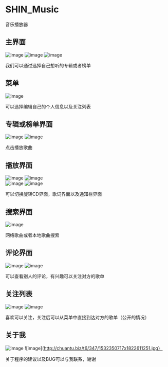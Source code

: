 # SHIN_Music
音乐播放器

## 主界面
![image](http://chuantu.biz/t6/347/1532349751x-1566680457.jpg)    ![image](http://chuantu.biz/t6/347/1532349764x-1566679668.jpg)    ![image](http://chuantu.biz/t6/347/1532349788x-1566680517.jpg)

我们可以通过选择自己想听的专辑或者榜单

## 菜单
![image](http://chuantu.biz/t6/347/1532349861x-1566680901.jpg) 

可以选择编辑自己的个人信息以及关注列表

## 专辑或榜单界面
![image](http://chuantu.biz/t6/347/1532350028x-1566680493.jpg)     ![image](http://chuantu.biz/t6/347/1532350128x-1404817724.jpg)

点击播放歌曲

## 播放界面
![image](http://chuantu.biz/t6/347/1532350182x-1566688712.jpg)    ![image](http://chuantu.biz/t6/347/1532350214x-1566688712.jpg)    
![image](http://chuantu.biz/t6/347/1532350237x-1566688712.jpg)    ![image](http://chuantu.biz/t6/347/1532350252x-1566688712.jpg)

可以切换旋转CD界面，歌词界面以及通知栏界面

## 搜索界面
![image](http://chuantu.biz/t6/347/1532350357x-1404755576.jpg)

网络歌曲或者本地歌曲搜索

## 评论界面
![image](http://chuantu.biz/t6/347/1532350403x-1404755576.jpg)     ![image](http://chuantu.biz/t6/347/1532350441x-1404755576.jpg)

可以查看别人的评论，有兴趣可以关注对方的歌单

## 关注列表
![image](http://chuantu.biz/t6/347/1532350559x-1566688556.jpg)     ![image](http://chuantu.biz/t6/347/1532350571x-1566688556.jpg)

喜欢可以关注，关注后可以从菜单中直接到达对方的歌单（公开的情况）

## 关于我
![image](http://chuantu.biz/t6/347/1532350559x-1566688556.jpg)     ![image](http://chuantu.biz/t6/347/1532350717x1822611251.jpg）

关于程序的建议以及BUG可以与我联系，谢谢
